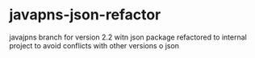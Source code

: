 # javapns-json-refactor
javajpns branch for version 2.2 witn json package refactored to internal project to avoid conflicts with other versions o json

